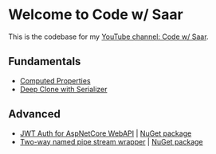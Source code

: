 # Welcome to Code w/ Saar

This is the codebase for my [YouTube channel: Code w/ Saar](https://www.youtube.com/channel/UCFVGdkhRh174GKg9gVEhY6A).

## Fundamentals

* [Computed Properties](./ComputedProperty)
* [Deep Clone with Serializer](./DeepCloneWithSerializer/README.md)

## Advanced

* [JWT Auth for AspNetCore WebAPI](./Auth.AspNetCore.WebApi/README.md) | [NuGet package](https://www.nuget.org/packages/CodeWithSaar.JWTAuthentication.WebAPI)
* [Two-way named pipe stream wrapper](./IPC/README.md) | [NuGet package](https://www.nuget.org/packages/CodeWithSaar.IPC)
